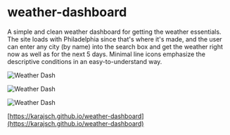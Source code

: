 # weather-dashboard

A simple and clean weather dashboard for getting the weather essentials. The site loads with Philadelphia since that's where it's made, and the user can enter any city (by name) into the search box and get the weather right now as well as for the next 5 days. Minimal line icons emphasize the descriptive conditions in an easy-to-understand way. 

![Weather Dash](https://karajsch.github.io/weather-dashboard/assets/screenshots/ss1.png)

![Weather Dash](https://karajsch.github.io/weather-dashboard/assets/screenshots/ss2.png)

![Weather Dash](https://karajsch.github.io/weather-dashboard/assets/screenshots/ss3.png)

[https://karajsch.github.io/weather-dashboard](https://karajsch.github.io/weather-dashboard)